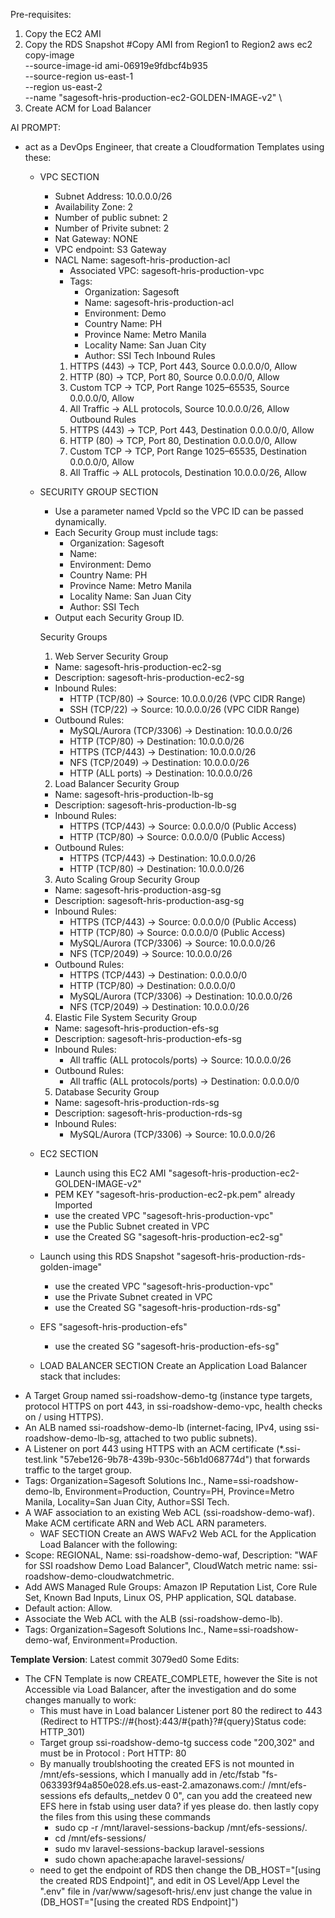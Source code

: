 Pre-requisites:
1. Copy the EC2 AMI
2.  Copy the RDS Snapshot
#Copy AMI from Region1 to Region2
aws ec2 copy-image \
  --source-image-id ami-06919e9fdbcf4b935 \
  --source-region us-east-1 \
  --region us-east-2 \
  --name "sagesoft-hris-production-ec2-GOLDEN-IMAGE-v2"
\
3. Create ACM for Load Balancer


AI PROMPT:
- act as a DevOps Engineer, that create a Cloudformation Templates using these:
    - VPC SECTION
        - Subnet Address: 10.0.0.0/26
        - Availability Zone: 2
        - Number of public subnet: 2
        - Number of Privite subnet: 2
        - Nat Gateway: NONE
        - VPC endpoint: S3 Gateway
        - NACL Name: sagesoft-hris-production-acl
            * Associated VPC: sagesoft-hris-production-vpc
            * Tags:
                * Organization: Sagesoft
                * Name: sagesoft-hris-production-acl
                * Environment: Demo
                * Country Name: PH
                * Province Name: Metro Manila
                * Locality Name: San Juan City
                * Author: SSI Tech
            Inbound Rules
            1. HTTPS (443) → TCP, Port 443, Source 0.0.0.0/0, Allow
            2. HTTP (80) → TCP, Port 80, Source 0.0.0.0/0, Allow
            3. Custom TCP → TCP, Port Range 1025–65535, Source 0.0.0.0/0, Allow
            4. All Traffic → ALL protocols, Source 10.0.0.0/26, Allow
            Outbound Rules
            1. HTTPS (443) → TCP, Port 443, Destination 0.0.0.0/0, Allow
            2. HTTP (80) → TCP, Port 80, Destination 0.0.0.0/0, Allow
            3. Custom TCP → TCP, Port Range 1025–65535, Destination 0.0.0.0/0, Allow
            4. All Traffic → ALL protocols, Destination 10.0.0.0/26, Allow
    - SECURITY GROUP SECTION
        * Use a parameter named VpcId so the VPC ID can be passed dynamically.
        * Each Security Group must include tags:
            * Organization: Sagesoft
            * Name: <SG name>
            * Environment: Demo
            * Country Name: PH
            * Province Name: Metro Manila
            * Locality Name: San Juan City
            * Author: SSI Tech
        * Output each Security Group ID.

        Security Groups
        1. Web Server Security Group
        * Name: sagesoft-hris-production-ec2-sg
        * Description: sagesoft-hris-production-ec2-sg
        * Inbound Rules:
            * HTTP (TCP/80) → Source: 10.0.0.0/26 (VPC CIDR Range)
            * SSH (TCP/22) → Source: 10.0.0.0/26 (VPC CIDR Range)
        * Outbound Rules:
            * MySQL/Aurora (TCP/3306) → Destination: 10.0.0.0/26
            * HTTP (TCP/80) → Destination: 10.0.0.0/26
            * HTTPS (TCP/443) → Destination: 10.0.0.0/26
            * NFS (TCP/2049) → Destination: 10.0.0.0/26
            * HTTP (ALL ports) → Destination: 10.0.0.0/26

        2. Load Balancer Security Group
        * Name: sagesoft-hris-production-lb-sg
        * Description: sagesoft-hris-production-lb-sg
        * Inbound Rules:
            * HTTPS (TCP/443) → Source: 0.0.0.0/0 (Public Access)
            * HTTP (TCP/80) → Source: 0.0.0.0/0 (Public Access)
        * Outbound Rules:
            * HTTPS (TCP/443) → Destination: 10.0.0.0/26
            * HTTP (TCP/80) → Destination: 10.0.0.0/26

        3. Auto Scaling Group Security Group
        * Name: sagesoft-hris-production-asg-sg
        * Description: sagesoft-hris-production-asg-sg
        * Inbound Rules:
            * HTTPS (TCP/443) → Source: 0.0.0.0/0 (Public Access)
            * HTTP (TCP/80) → Source: 0.0.0.0/0 (Public Access)
            * MySQL/Aurora (TCP/3306) → Source: 10.0.0.0/26
            * NFS (TCP/2049) → Source: 10.0.0.0/26
        * Outbound Rules:
            * HTTPS (TCP/443) → Destination: 0.0.0.0/0
            * HTTP (TCP/80) → Destination: 0.0.0.0/0
            * MySQL/Aurora (TCP/3306) → Destination: 10.0.0.0/26
            * NFS (TCP/2049) → Destination: 10.0.0.0/26

        4. Elastic File System Security Group
        * Name: sagesoft-hris-production-efs-sg
        * Description: sagesoft-hris-production-efs-sg
        * Inbound Rules:
            * All traffic (ALL protocols/ports) → Source: 10.0.0.0/26
        * Outbound Rules:
            * All traffic (ALL protocols/ports) → Destination: 0.0.0.0/0

        5. Database Security Group
        * Name: sagesoft-hris-production-rds-sg
        * Description: sagesoft-hris-production-rds-sg
        * Inbound Rules:
            * MySQL/Aurora (TCP/3306) → Source: 10.0.0.0/26
    - EC2 SECTION
        - Launch using this EC2 AMI "sagesoft-hris-production-ec2-GOLDEN-IMAGE-v2"
        - PEM KEY "sagesoft-hris-production-ec2-pk.pem" already Imported
        - use the created VPC "sagesoft-hris-production-vpc"
        - use the Public Subnet created in VPC
        - use the Created SG "sagesoft-hris-production-ec2-sg"
    - Launch using this RDS Snapshot "sagesoft-hris-production-rds-golden-image"
        - use the created VPC "sagesoft-hris-production-vpc"
        - use the Private Subnet created in VPC
        - use the Created SG "sagesoft-hris-production-rds-sg"
    - EFS "sagesoft-hris-production-efs"
        - use the created SG "sagesoft-hris-production-efs-sg"
    - LOAD BALANCER SECTION
    Create an Application Load Balancer stack that includes:
* A Target Group named ssi-roadshow-demo-tg (instance type targets, protocol HTTPS on port 443, in ssi-roadshow-demo-vpc, health checks on / using HTTPS).
* An ALB named ssi-roadshow-demo-lb (internet-facing, IPv4, using ssi-roadshow-demo-lb-sg, attached to two public subnets).
* A Listener on port 443 using HTTPS with an ACM certificate (*.ssi-test.link "57ebe126-9b78-439b-930c-56b1d068774d") that forwards traffic to the target group.
* Tags: Organization=Sagesoft Solutions Inc., Name=ssi-roadshow-demo-lb, Environment=Production, Country=PH, Province=Metro Manila, Locality=San Juan City, Author=SSI Tech.
* A WAF association to an existing Web ACL (ssi-roadshow-demo-waf).
Make ACM certificate ARN and Web ACL ARN parameters.
    - WAF SECTION
    Create an AWS WAFv2 Web ACL for the Application Load Balancer with the following:
* Scope: REGIONAL, Name: ssi-roadshow-demo-waf, Description: "WAF for SSI roadshow Demo Load Balancer", CloudWatch metric name: ssi-roadshow-demo-cloudwatchmetric.
* Add AWS Managed Rule Groups: Amazon IP Reputation List, Core Rule Set, Known Bad Inputs, Linux OS, PHP application, SQL database.
* Default action: Allow.
* Associate the Web ACL with the ALB (ssi-roadshow-demo-lb).
* Tags: Organization=Sagesoft Solutions Inc., Name=ssi-roadshow-demo-waf, Environment=Production.


 **Template Version**: Latest commit 3079ed0
Some Edits: 
- The CFN Template is now CREATE_COMPLETE, however the Site is not Accessible via Load Balancer, after the investigation and do some changes manually to work: 
    - This must have in Load balancer Listener port 80 the redirect to 443 (Redirect to HTTPS://#{host}:443/#{path}?#{query}Status code: HTTP_301)
    - Target group ssi-roadshow-demo-tg success code "200,302" and must be in Protocol : Port HTTP: 80
    - By manually troublshooting the created EFS is not mounted in /mnt/efs-sessions, which I manually add in /etc/fstab "fs-063393f94a850e028.efs.us-east-2.amazonaws.com:/ /mnt/efs-sessions efs defaults,_netdev 0 0", can you add the createed new EFS here in fstab using user data? if yes please do. then lastly copy the files from this using these commands 
        - sudo cp -r /mnt/laravel-sessions-backup /mnt/efs-sessions/.
        - cd /mnt/efs-sessions/
        - sudo mv laravel-sessions-backup laravel-sessions
        - sudo chown apache:apache laravel-sessions/
    - need to get the endpoint of RDS then change the DB_HOST="[using the created RDS Endpoint]", and edit in OS Level/App Level the ".env" file in /var/www/sagesoft-hris/.env just change the value in (DB_HOST="[using the created RDS Endpoint]")

